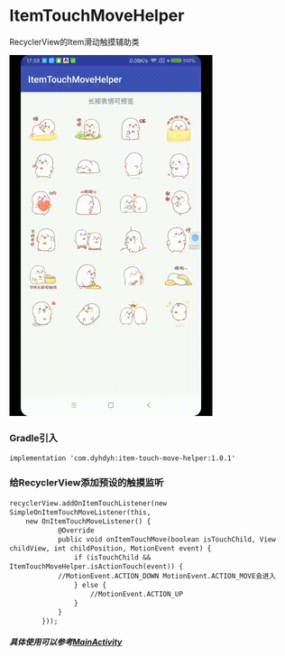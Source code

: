 # ItemTouchMoveHelper
RecyclerView的Item滑动触摸辅助类

![](screenshot.gif)


### Gradle引入
```
implementation 'com.dyhdyh:item-touch-move-helper:1.0.1'
```

### 给RecyclerView添加预设的触摸监听
```
recyclerView.addOnItemTouchListener(new SimpleOnItemTouchMoveListener(this,
	new OnItemTouchMoveListener() {
            @Override
            public void onItemTouchMove(boolean isTouchChild, View childView, int childPosition, MotionEvent event) {
                if (isTouchChild && ItemTouchMoveHelper.isActionTouch(event)) {
		    //MotionEvent.ACTION_DOWN MotionEvent.ACTION_MOVE会进入
                } else {
                    //MotionEvent.ACTION_UP
                }
            }
        }));
```

##### 具体使用可以参考[MainActivity](https://github.com/dengyuhan/ItemTouchMoveHelper/blob/master/app/src/main/java/com/dyhdyh/helper/itemtouch/example/MainActivity.java)
